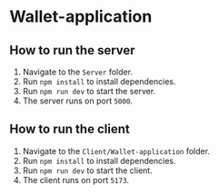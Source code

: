 # Wallet-application

## How to run the server
1. Navigate to the `Server` folder.
2. Run `npm install` to install dependencies.
3. Run `npm run dev` to start the server.
4. The server runs on port `5000`.

## How to run the client
1. Navigate to the `Client/Wallet-application` folder.
2. Run `npm install` to install dependencies.
3. Run `npm run dev` to start the client.
4. The client runs on port `5173`.
